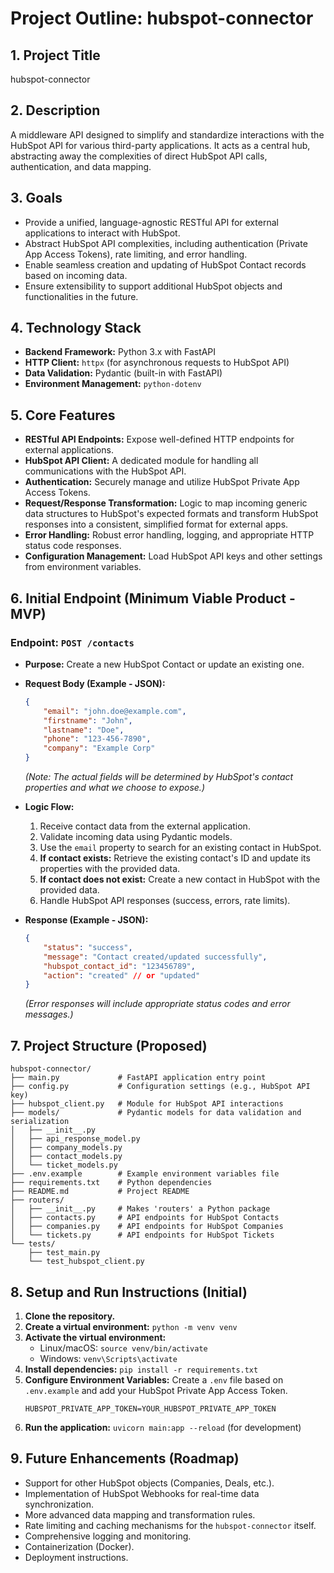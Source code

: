 # Project Outline: hubspot-connector

## 1. Project Title

hubspot-connector

## 2. Description

A middleware API designed to simplify and standardize interactions with the HubSpot API for various third-party applications. It acts as a central hub, abstracting away the complexities of direct HubSpot API calls, authentication, and data mapping.

## 3. Goals

*   Provide a unified, language-agnostic RESTful API for external applications to interact with HubSpot.
*   Abstract HubSpot API complexities, including authentication (Private App Access Tokens), rate limiting, and error handling.
*   Enable seamless creation and updating of HubSpot Contact records based on incoming data.
*   Ensure extensibility to support additional HubSpot objects and functionalities in the future.

## 4. Technology Stack

*   **Backend Framework:** Python 3.x with FastAPI
*   **HTTP Client:** `httpx` (for asynchronous requests to HubSpot API)
*   **Data Validation:** Pydantic (built-in with FastAPI)
*   **Environment Management:** `python-dotenv`

## 5. Core Features

*   **RESTful API Endpoints:** Expose well-defined HTTP endpoints for external applications.
*   **HubSpot API Client:** A dedicated module for handling all communications with the HubSpot API.
*   **Authentication:** Securely manage and utilize HubSpot Private App Access Tokens.
*   **Request/Response Transformation:** Logic to map incoming generic data structures to HubSpot's expected formats and transform HubSpot responses into a consistent, simplified format for external apps.
*   **Error Handling:** Robust error handling, logging, and appropriate HTTP status code responses.
*   **Configuration Management:** Load HubSpot API keys and other settings from environment variables.

## 6. Initial Endpoint (Minimum Viable Product - MVP)

### Endpoint: `POST /contacts`

*   **Purpose:** Create a new HubSpot Contact or update an existing one.
*   **Request Body (Example - JSON):**
    ```json
    {
        "email": "john.doe@example.com",
        "firstname": "John",
        "lastname": "Doe",
        "phone": "123-456-7890",
        "company": "Example Corp"
    }
    ```
    *(Note: The actual fields will be determined by HubSpot's contact properties and what we choose to expose.)*

*   **Logic Flow:**
    1.  Receive contact data from the external application.
    2.  Validate incoming data using Pydantic models.
    3.  Use the `email` property to search for an existing contact in HubSpot.
    4.  **If contact exists:** Retrieve the existing contact's ID and update its properties with the provided data.
    5.  **If contact does not exist:** Create a new contact in HubSpot with the provided data.
    6.  Handle HubSpot API responses (success, errors, rate limits).

*   **Response (Example - JSON):**
    ```json
    {
        "status": "success",
        "message": "Contact created/updated successfully",
        "hubspot_contact_id": "123456789",
        "action": "created" // or "updated"
    }
    ```
    *(Error responses will include appropriate status codes and error messages.)*

## 7. Project Structure (Proposed)

```
hubspot-connector/
├── main.py             # FastAPI application entry point
├── config.py           # Configuration settings (e.g., HubSpot API key)
├── hubspot_client.py   # Module for HubSpot API interactions
├── models/             # Pydantic models for data validation and serialization
│   ├── __init__.py
│   ├── api_response_model.py
│   ├── company_models.py
│   ├── contact_models.py
│   └── ticket_models.py
├── .env.example        # Example environment variables file
├── requirements.txt    # Python dependencies
├── README.md           # Project README
├── routers/
│   ├── __init__.py     # Makes 'routers' a Python package
│   ├── contacts.py     # API endpoints for HubSpot Contacts
│   ├── companies.py    # API endpoints for HubSpot Companies
│   └── tickets.py      # API endpoints for HubSpot Tickets
└── tests/
    ├── test_main.py
    └── test_hubspot_client.py
```

## 8. Setup and Run Instructions (Initial)

1.  **Clone the repository.**
2.  **Create a virtual environment:** `python -m venv venv`
3.  **Activate the virtual environment:**
    *   Linux/macOS: `source venv/bin/activate`
    *   Windows: `venv\Scripts\activate`
4.  **Install dependencies:** `pip install -r requirements.txt`
5.  **Configure Environment Variables:** Create a `.env` file based on `.env.example` and add your HubSpot Private App Access Token.
    ```
    HUBSPOT_PRIVATE_APP_TOKEN=YOUR_HUBSPOT_PRIVATE_APP_TOKEN
    ```
6.  **Run the application:** `uvicorn main:app --reload` (for development)

## 9. Future Enhancements (Roadmap)

*   Support for other HubSpot objects (Companies, Deals, etc.).
*   Implementation of HubSpot Webhooks for real-time data synchronization.
*   More advanced data mapping and transformation rules.
*   Rate limiting and caching mechanisms for the `hubspot-connector` itself.
*   Comprehensive logging and monitoring.
*   Containerization (Docker).
*   Deployment instructions.
